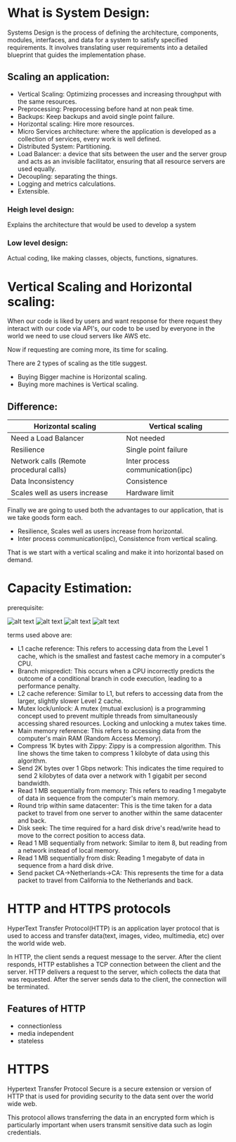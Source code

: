 # What is System Design:
Systems Design is the process of defining the architecture, components, modules, interfaces, and data for a system to satisfy specified requirements. It involves translating user requirements into a detailed blueprint that guides the implementation phase.
## Scaling an application:
- Vertical Scaling: Optimizing processes and increasing throughput with the same resources.
- Preprocessing: Preprocessing before hand at non peak time.
- Backups: Keep backups and avoid single point failure. 
- Horizontal scaling: Hire more resources.
- Micro Services architecture: where the application is developed as a collection of services, every work is well defined.
- Distributed System: Partitioning.
- Load Balancer: a device that sits between the user and the server group and acts as an invisible facilitator, ensuring that all resource servers are used equally.
- Decoupling: separating the things.
- Logging and metrics calculations.
- Extensible.

### Heigh level design:
Explains the architecture that would be used to develop a system

### Low level design:
Actual coding, like making classes, objects, functions, signatures.

# Vertical Scaling and Horizontal scaling:
When our code is liked by users and want response for there request they interact with our code via API's, our code to be used by everyone in the world we need to use cloud servers like AWS etc.

Now if requesting are coming more, its time for scaling.

There are 2 types of scaling as the title suggest.

- Buying Bigger machine is Horizontal scaling.
- Buying more machines is Vertical scaling.

## Difference:
Horizontal scaling   |  Vertical scaling
---------------------|----------------------
Need a Load Balancer | Not needed
Resilience | Single point failure
Network calls (Remote procedural calls)| Inter process communication(ipc)
Data Inconsistency | Consistence
Scales well as users increase | Hardware limit

Finally we are going to used both the advantages to our application, that is we take goods form each.
- Resilience, Scales well as users increase from horizontal.
- Inter process communication(ipc), Consistence from vertical scaling.

That is we start with a vertical scaling and make it into horizontal based on demand.

# Capacity Estimation:
prerequisite:

![alt text](image-3.png)
![alt text](image-2.png)
![alt text](image.png)
![alt text](image-1.png)

terms used above are:

- L1 cache reference: This refers to accessing data from the Level 1 cache, which is the smallest and fastest cache memory in a computer's CPU.
- Branch mispredict: This occurs when a CPU incorrectly predicts the outcome of a conditional branch in code execution, leading to a performance penalty.
- L2 cache reference: Similar to L1, but refers to accessing data from the larger, slightly slower Level 2 cache.
- Mutex lock/unlock: A mutex (mutual exclusion) is a programming concept used to prevent multiple threads from simultaneously accessing shared resources. Locking and unlocking a mutex takes time.
- Main memory reference: This refers to accessing data from the computer's main RAM (Random Access Memory).
- Compress 1K bytes with Zippy: Zippy is a compression algorithm. This line shows the time taken to compress 1 kilobyte of data using this algorithm.
- Send 2K bytes over 1 Gbps network: This indicates the time required to send 2 kilobytes of data over a network with 1 gigabit per second bandwidth.
- Read 1 MB sequentially from memory: This refers to reading 1 megabyte of data in sequence from the computer's main memory.
- Round trip within same datacenter: This is the time taken for a data packet to travel from one server to another within the same datacenter and back.
- Disk seek: The time required for a hard disk drive's read/write head to move to the correct position to access data.
- Read 1 MB sequentially from network: Similar to item 8, but reading from a network instead of local memory.
- Read 1 MB sequentially from disk: Reading 1 megabyte of data in sequence from a hard disk drive.
- Send packet CA->Netherlands->CA: This represents the time for a data packet to travel from California to the Netherlands and back.

# HTTP and HTTPS protocols
HyperText Transfer Protocol(HTTP) is an application layer protocol that is used to access and transfer data(text, images, video, multimedia, etc) over the world wide web.

In HTTP, the client sends a request message to the server. After the client responds, HTTP establishes a TCP connection between the client and the server. HTTP delivers a request to the server, which collects the data that was requested. After the server sends data to the client, the connection will be terminated.

## Features of HTTP
- connectionless
- media independent
- stateless

# HTTPS
Hypertext Transfer Protocol Secure is a secure extension or version of HTTP that is used for providing security to the data sent over the world wide web.

This protocol allows transferring the data in an encrypted form which is particularly important when users transmit sensitive data such as login credentials.

